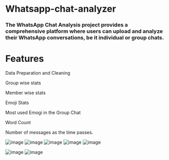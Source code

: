 # Whatsapp-chat-analyzer
### The WhatsApp Chat Analysis project provides a comprehensive platform where users can upload and analyze their WhatsApp conversations, be it individual or group chats.

# Features

Data Preparation and Cleaning

Group wise stats

Member wise stats

Emoji Stats

Most used Emogi in the Group Chat

Word Count

Number of messages as the time passes.


![image](https://github.com/user-attachments/assets/742ffe60-527c-45dd-a488-df31bb1a021a)
![image](https://github.com/user-attachments/assets/688c249c-a04e-4815-8bc3-6a6d557daff7)
![image](https://github.com/user-attachments/assets/c6a3fc26-1529-4bc3-aa49-fd35993c689e)
![image](https://github.com/user-attachments/assets/4bcdc5ac-fa05-4408-98ea-ac46af2707fb)
![image](https://github.com/user-attachments/assets/3365eeb6-37e4-42ac-8975-5c0194a3affe)

![image](https://github.com/user-attachments/assets/af78ff33-b34c-418c-8afc-c899aa42b483)
![image](https://github.com/user-attachments/assets/bee69c10-85b5-45c6-b3d7-6f3cfbb83e81)






